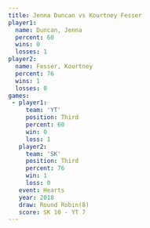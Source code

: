 ```yaml
---
title: Jenna Duncan vs Kourtney Fesser
player1:                
  name: Duncan, Jenna   
  percent: 60           
  wins: 0               
  losses: 1             
player2:                
  name: Fesser, Kourtney
  percent: 76           
  wins: 1               
  losses: 0             
games:
 - player1:         
     team: 'YT'     
     position: Third
     percent: 60    
     win: 0         
     loss: 1        
   player2:         
     team: 'SK'     
     position: Third
     percent: 76    
     win: 1         
     loss: 0        
   event: Hearts       
   year: 2018          
   draw: Round Robin(8)
   score: SK 10 - YT 7 
---
```

